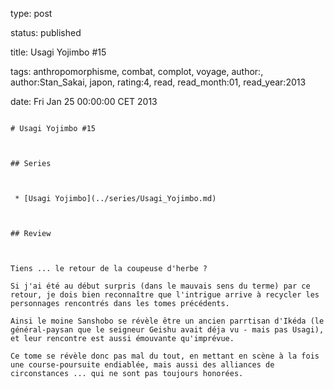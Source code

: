 type: post
status: published
title: Usagi Yojimbo #15
tags:  anthropomorphisme,  combat,  complot,  voyage, author:, author:Stan_Sakai, japon, rating:4, read, read_month:01, read_year:2013
date: Fri Jan 25 00:00:00 CET 2013
~~~~~~
# Usagi Yojimbo #15

## Series

 * [Usagi Yojimbo](../series/Usagi_Yojimbo.md)

## Review

Tiens ... le retour de la coupeuse d'herbe ?  
Si j'ai été au début surpris (dans le mauvais sens du terme) par ce retour, je dois bien reconnaître que l'intrigue arrive à recycler les personnages rencontrés dans les tomes précédents.  
Ainsi le moine Sanshobo se révèle être un ancien parrtisan d'Ikéda (le général-paysan que le seigneur Geishu avait déja vu - mais pas Usagi), et leur rencontre est aussi émouvante qu'imprévue.  
Ce tome se révèle donc pas mal du tout, en mettant en scène à la fois une course-poursuite endiablée, mais aussi des alliances de circonstances ... qui ne sont pas toujours honorées.